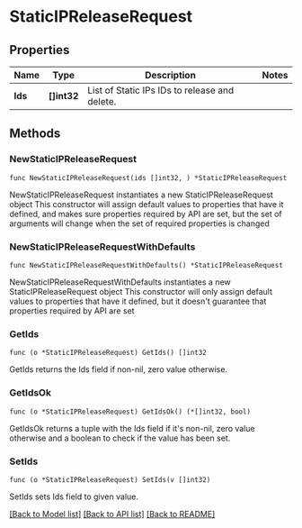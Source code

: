 # StaticIPReleaseRequest

## Properties

Name | Type | Description | Notes
------------ | ------------- | ------------- | -------------
**Ids** | **[]int32** | List of Static IPs IDs to release and delete. | 

## Methods

### NewStaticIPReleaseRequest

`func NewStaticIPReleaseRequest(ids []int32, ) *StaticIPReleaseRequest`

NewStaticIPReleaseRequest instantiates a new StaticIPReleaseRequest object
This constructor will assign default values to properties that have it defined,
and makes sure properties required by API are set, but the set of arguments
will change when the set of required properties is changed

### NewStaticIPReleaseRequestWithDefaults

`func NewStaticIPReleaseRequestWithDefaults() *StaticIPReleaseRequest`

NewStaticIPReleaseRequestWithDefaults instantiates a new StaticIPReleaseRequest object
This constructor will only assign default values to properties that have it defined,
but it doesn't guarantee that properties required by API are set

### GetIds

`func (o *StaticIPReleaseRequest) GetIds() []int32`

GetIds returns the Ids field if non-nil, zero value otherwise.

### GetIdsOk

`func (o *StaticIPReleaseRequest) GetIdsOk() (*[]int32, bool)`

GetIdsOk returns a tuple with the Ids field if it's non-nil, zero value otherwise
and a boolean to check if the value has been set.

### SetIds

`func (o *StaticIPReleaseRequest) SetIds(v []int32)`

SetIds sets Ids field to given value.



[[Back to Model list]](../README.md#documentation-for-models) [[Back to API list]](../README.md#documentation-for-api-endpoints) [[Back to README]](../README.md)


